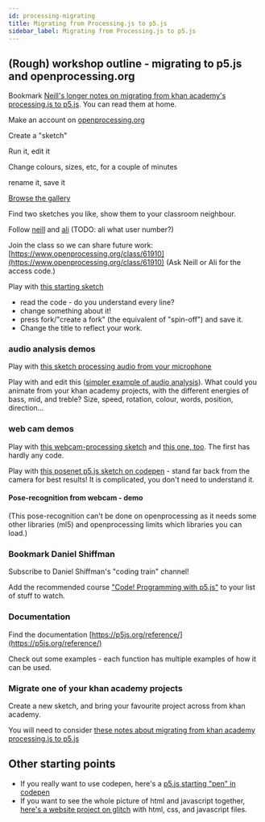 ```yaml
---
id: processing-migrating
title: Migrating from Processing.js to p5.js
sidebar_label: Migrating from Processing.js to p5.js
---
```


## \(Rough\) workshop outline - migrating to p5.js and openprocessing.org

Bookmark [Neill's longer notes on migrating from khan academy's processing.js to p5.js](from-khan-academy-processingjs-to-p5js.md). You can read them at home.

Make an account on [openprocessing.org](https://openprocessing.org)

Create a "sketch"

Run it, edit it

Change colours, sizes, etc, for a couple of minutes

rename it, save it

[Browse the gallery](https://www.openprocessing.org/browse/#)

Find two sketches you like, show them to your classroom neighbour.

Follow [neill](https://www.openprocessing.org/user/135249/) and [ali](p5js-and-openprocessing-workshop.md) \(TODO: ali what user number?\)

Join the class so we can share future work: [https://www.openprocessing.org/class/61910](https://www.openprocessing.org/class/61910) \(Ask Neill or Ali for the access code.\)

Play with [this starting sketch](https://www.openprocessing.org/sketch/812085)

- read the code - do you understand every line?
- change something about it!
- press fork/"create a fork" \(the equivalent of "spin-off"\) and save it.
- Change the title to reflect your work.

### audio analysis demos

Play with [this sketch processing audio from your microphone](https://www.openprocessing.org/sketch/812282)

Play with and edit this \([simpler example of audio analysis](https://www.openprocessing.org/sketch/812284/)\). What could you animate from your khan academy projects, with the different energies of bass, mid, and treble? Size, speed, rotation, colour, words, position, direction...

### web cam demos

Play with [this webcam-processing sketch](https://www.openprocessing.org/sketch/812361) and [this one, too](https://www.openprocessing.org/sketch/812359). The first has hardly any code.

Play with [this posenet p5.js sketch on codepen](https://codepen.io/enz0/pen/wvBzoMN) - stand far back from the camera for best results! It is complicated, you don't need to understand it.

#### Pose-recognition from webcam - demo

\(This pose-recognition can't be done on openprocessing as it needs some other libraries \(ml5\) and openprocessing limits which libraries you can load.\)

### Bookmark Daniel Shiffman

Subscribe to Daniel Shiffman's "coding train" channel!

Add the recommended course ["Code! Programming with p5.js"](https://www.youtube.com/playlist?list=PLRqwX-V7Uu6Zy51Q-x9tMWIv9cueOFTFA) to your list of stuff to watch.

### Documentation

Find the documentation [https://p5js.org/reference/](https://p5js.org/reference/)

Check out some examples - each function has multiple examples of how it can be used.

### Migrate one of your khan academy projects

Create a new sketch, and bring your favourite project across from khan academy.

You will need to consider [these notes about migrating from khan academy processing.js to p5.js](from-khan-academy-processingjs-to-p5js.md#differences-between-khan-academy-processingjs-and-p5js)

## Other starting points

- If you really want to use codepen, here's a [p5.js starting "pen" in codepen](https://codepen.io/enz0/pen/vYEXyZr?editors=1010)
- If you want to see the whole picture of html and javascript together, [here's a website project on glitch](https://glitch.com/~cyf-p5js-start) with html, css, and javascript files.
